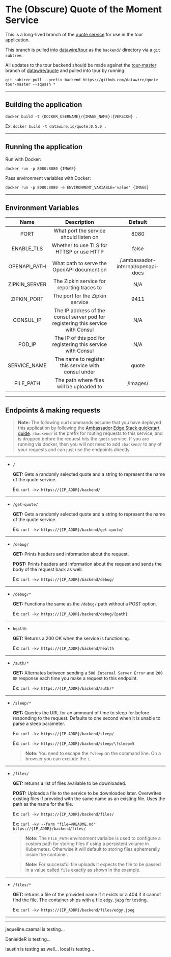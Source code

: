# The (Obscure) Quote of the Moment Service

This is a long-lived branch of the [quote service](https://github.com/datawire/quote) for use in the tour application.

This branch is pulled into [datawire/tour](https://github.com/datawire/tour) as the `backend/` directory via a `git subtree`.

All updates to the tour backend should be made against the [tour-master](https://github.com/datawire/quote/tree/tour-master) branch of [datawire/quote](https://github.com/datawire/quote) and pulled into tour by running:

```
git subtree pull --prefix backend https://github.com/datawire/quote tour-master --squash *
```

---

## Building the application

`docker build -t {DOCKER_USERNAME}/{IMAGE_NAME}:{VERSION} .`

Ex: `docker build -t datawire.io/quote:0.5.0 .`

---

## Running the application

Run with Docker:

`docker run -p 8080:8080 {IMAGE}`

Pass environment variables with Docker:

`docker run -p 8080:8080 -e ENVIRONMENT_VARIABLE='value' {IMAGE}`

---

## Environment Variables

|     Name      |                                   Description                                    |              Default               |
| :-----------: | :------------------------------------------------------------------------------: | :--------------------------------: |
|     PORT      |                      What port the service should listen on                      |                8080                |
|  ENABLE_TLS   |                     Whether to use TLS for HTTSP or use HTTP                     |               false                |
| OPENAPI_PATH  |                    What path to serve the OpenAPI document on                    | /.ambassador-internal/openapi-docs |
| ZIPKIN_SERVER |                    The Zipkin service for reporting traces to                    |                N/A                 |
|  ZIPKIN_PORT  |                         The port for the Zipkin service                          |                9411                |
|   CONSUL_IP   | The IP address of the consul server pod for registering this service with Consul |                N/A                 |
|    POD_IP     |           The IP of this pod for registering this service with Consul            |                N/A                 |
| SERVICE_NAME  |               The name to register this service with consul under                |               quote                |
|   FILE_PATH   |                     The path where files will be uploaded to                     |              /images/              |

---

## Endpoints & making requests

> **Note:** The following curl commands assume that you have deployed this application by following the [Ambassador Edge Stack quickstart guide](https://www.getambassador.io/docs/edge-stack/latest/tutorials/getting-started). `/backend/` is the prefix for routing requests to this service, and is dropped before the request hits the `quote` service. If you are running via docker, then you will not need to add `/backend/` to any of your requests and can just use the endpoints directly.

---

- `/`

  **GET:** Gets a randomly selected quote and a string to represent the name of the quote service.

  Ex: `curl -kv https://{IP_ADDR}/backend/`

---

- `/get-quote/`

  **GET:** Gets a randomly selected quote and a string to represent the name of the quote service.

  Ex: `curl -kv https://{IP_ADDR}/backend/get-quote/`

---

- `/debug/`

  **GET:** Prints headers and information about the request.

  **POST:** Prints headers and information about the request and sends the body of the request back as well.

  Ex: `curl -kv https://{IP_ADDR}/backend/debug/`

---

- `/debug/*`

  **GET:** Functions the same as the `/debug/` path without a POST option.

  Ex: `curl -kv https://{IP_ADDR}/backend/debug/{path}`

---

- `health`

  **GET:** Returns a 200 OK when the service is functioning.

  Ex: `curl -kv https://{IP_ADDR}/backend/health`

---

- `/auth/*`

  **GET:** Alternates between sending a `500 Internal Server Error` and `200 OK` response each time you make a request to this endpoint.

  Ex: `curl -kv https://{IP_ADDR}/backend/auth/*`

---

- `/sleep/*`

  **GET:** Queries the URL for an ammount of time to sleep for before responding to the request. Defaults to one second when it is unable to parse a sleep parameter.

  Ex: `curl -kv https://{IP_ADDR}/backend/sleep/`

  Ex: `curl -kv https://{IP_ADDR}/backend/sleep/\?sleep=5`

  > **Note:** You need to escape the `?sleep` on the command line. On a browser you can exclude the `\`

---

- `/files/`

  **GET:** returns a list of files available to be downloaded.

  **POST:** Uploads a file to the service to be downloaded later. Overwrites existing files if provided with the same name as an existing file. Uses the path as the name for the file.

  Ex: `curl -kv https://{IP_ADDR}/backend/files/`

  Ex: `curl -kv --form "file=@README.md" https://{IP_ADDR}/backend/files/`

  > **Note:** The `FILE_PATH` environment varialbe is used to configure a custom path for storing files if using a persistent volume in Kubernetes. Otherwise it will default to storing files ephemerally inside the container.

  > **Note:** For successful file uploads it expects the file to be passed in a value called `file` exactly as shown in the example.

---

- `/files/*`

  **GET:** returns a file of the provided name if it exists or a 404 if it cannot find the file. The container ships with a file `edgy.jepg` for testing.

  Ex: `curl -kv https://{IP_ADDR}/backend/files/edgy.jpeg`

---

---

jaqueline.caamal is testing...

DanieldeR is testing...

laustin is testing as well...
local is testing...
